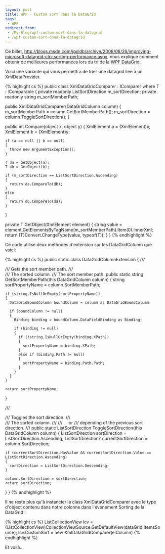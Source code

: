 ```yaml
---
layout: post
title: WPF - Custom sort dans la DataGrid
tags:
 - WPF
redirect_from:
 - /My-Blog/wpf-custom-sort-dans-la-datagrid
 - /wpf-custom-sort-dans-la-datagrid
---
```


Ce billet, <http://blogs.msdn.com/jgoldb/archive/2008/08/26/improving-microsoft-datagrid-ctp-sorting-performance.aspx>, nous explique
comment obtenir de meilleures performances lors du tri de la [WPF DataGrid](http://www.codeplex.com/wpf).

Voici une variante qui vous permettra de trier une datagrid liée à un XmlDataProvider.

{% highlight cs %}
public class XmlDataGridComparer<T> : IComparer where T : IComparable
{
  private readonly ListSortDirection m_sortDirection;
  private readonly string m_sortMemberPath;

  public XmlDataGridComparer(DataGridColumn column)
  {
    m_sortMemberPath = column.GetSortMemberPath();
    m_sortDirection = column.ToggleSortDirection();
  }

  public int Compare(object x, object y)
  {
    XmlElement a = (XmlElement)x;
    XmlElement b = (XmlElement)y;

    if (a == null || b == null)
    {
      throw new ArgumentException();
    }

    T da = GetObject(a);
    T db = GetObject(b);

    if (m_sortDirection == ListSortDirection.Ascending)
    {
      return da.CompareTo(db);
    }
    else
    {
      return db.CompareTo(da);
    }
  }

  private T GetObject(XmlElement element)
  {
    string value = element.GetElementsByTagName(m_sortMemberPath).Item(0).InnerXml;
    return (T)Convert.ChangeType(value, typeof(T));
  }
}
{% endhighlight %}

Ce code utilise deux méthodes d'extension sur les DataGridColumn que voici:

{% highlight cs %}
public static class DataGridColumnExtension
{
  /// <summary>
  /// Gets the sort member path.
  /// </summary>
  /// <param name="column">The sorted column.</param>
  /// <returns>The sort member path.</returns>
  public static string GetSortMemberPath(this DataGridColumn column)
  {
    string sortPropertyName = column.SortMemberPath;

    if (string.IsNullOrEmpty(sortPropertyName))
    {
      DataGridBoundColumn boundColumn = column as DataGridBoundColumn;

      if (boundColumn != null)
      {
        Binding binding = boundColumn.DataFieldBinding as Binding;

        if (binding != null)
        {
          if (!string.IsNullOrEmpty(binding.XPath))
          {
            sortPropertyName = binding.XPath;
          }
          else if (binding.Path != null)
          {
            sortPropertyName = binding.Path.Path;
          }
        }
      }
    }

    return sortPropertyName;
  }

  /// <summary>
  /// Toggles the sort direction.
  /// </summary>
  /// <param name="column">The sorted column.</param>
  /// <returns>
  ///     <see cref="ListSortDirection.Ascending"/> or <see cref="ListSortDirection.Descending"/>
  ///     depending of the previous sort direction.
  /// </returns>
  public static ListSortDirection ToggleSortDirection(this DataGridColumn column)
  {
    ListSortDirection sortDirection = ListSortDirection.Ascending;
    ListSortDirection? currentSortDirection = column.SortDirection;

    if (currentSortDirection.HasValue && currentSortDirection.Value == ListSortDirection.Ascending)
    {
      sortDirection = ListSortDirection.Descending;
    }

    column.SortDirection = sortDirection;
    return sortDirection;
  }
}
{% endhighlight %}

Il ne reste plus qu'à instancier la class XmlDataGridComparer avec le type d'object contenu dans notre colonne dans l'événement Sorting de la DataGrid :

{% highlight cs %}
ListCollectionView lcv = (ListCollectionView)CollectionViewSource.GetDefaultView(dataGrid.ItemsSource);
lcv.CustomSort = new XmlDataGridComparer<string>(e.Column)
{% endhighlight %}

Et voilà...
